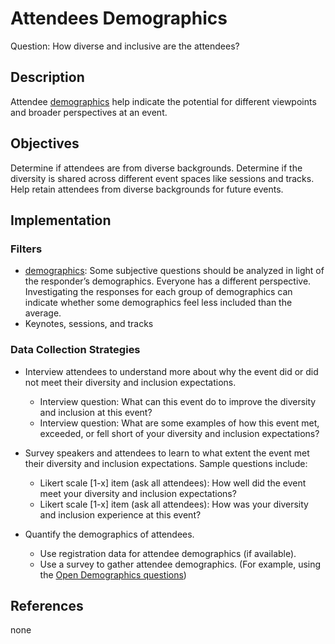 # Attendees Demographics

Question: How diverse and inclusive are the attendees?


## Description

Attendee [demographics](/demographic-data) help indicate the potential for different viewpoints and broader perspectives at an event. 


## Objectives

Determine if attendees are from diverse backgrounds. 
Determine if the diversity is shared across different event spaces like sessions and tracks. 
Help retain attendees from diverse backgrounds for future events. 


## Implementation

### Filters

- [demographics](/demographic-data): Some subjective questions should be analyzed in light of the responder’s demographics. Everyone has a different perspective. Investigating the responses for each group of demographics can indicate whether some demographics feel less included than the average.
- Keynotes, sessions, and tracks


### Data Collection Strategies 

- Interview attendees to understand more about why the event did or did not meet their diversity and inclusion expectations.
  * Interview question: What can this event do to improve the diversity and inclusion at this event?
  * Interview question: What are some examples of how this event met, exceeded, or fell short of your diversity and inclusion expectations?

- Survey speakers and attendees to learn to what extent the event met their diversity and inclusion expectations. Sample questions include: 
  * Likert scale [1-x] item (ask all attendees): How well did the event meet your diversity and inclusion expectations?
  * Likert scale [1-x] item (ask all attendees): How was your diversity and inclusion experience at this event?

- Quantify the demographics of attendees.
  * Use registration data for attendee demographics (if available).
  * Use a survey to gather attendee demographics. (For example, using the [Open Demographics questions](http://nikkistevens.com/open-demographics/))
  
  
## References

none
